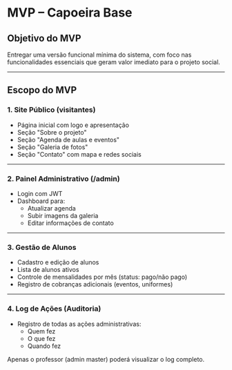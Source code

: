 # MVP – Capoeira Base

## Objetivo do MVP

Entregar uma versão funcional mínima do sistema, com foco nas funcionalidades essenciais que geram valor imediato para o projeto social.

---

## Escopo do MVP

### 1. Site Público (visitantes)
- Página inicial com logo e apresentação
- Seção "Sobre o projeto"
- Seção "Agenda de aulas e eventos"
- Seção "Galeria de fotos"
- Seção "Contato" com mapa e redes sociais

---

### 2. Painel Administrativo (/admin)
- Login com JWT
- Dashboard para:
  - Atualizar agenda
  - Subir imagens da galeria
  - Editar informações de contato

---

### 3. Gestão de Alunos
- Cadastro e edição de alunos
- Lista de alunos ativos
- Controle de mensalidades por mês (status: pago/não pago)
- Registro de cobranças adicionais (eventos, uniformes)

---

### 4. Log de Ações (Auditoria)
- Registro de todas as ações administrativas:
  - Quem fez
  - O que fez
  - Quando fez

Apenas o professor (admin master) poderá visualizar o log completo.
